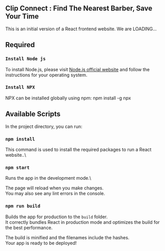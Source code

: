 ## Clip Connect : Find The Nearest Barber, Save Your Time
This is an initial version of a React frontend website. We are LOADING...

## Required
### `Install Node js`
To install Node.js, please visit [Node.js official website](https://nodejs.org/en) and follow the instructions for your operating system.

### `Install NPX`
NPX can be installed globally using npm: npm install -g npx

## Available Scripts
In the project directory, you can run:

### `npm install`
This command is used to install the required packages to run a React website..\

### `npm start`
Runs the app in the development mode.\

The page will reload when you make changes.\
You may also see any lint errors in the console.


### `npm run build`
Builds the app for production to the `build` folder.\
It correctly bundles React in production mode and optimizes the build for the best performance.

The build is minified and the filenames include the hashes.\
Your app is ready to be deployed!
